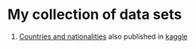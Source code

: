 # My collection of data sets


1. [Countries and nationalities](./country-natonality.tsv) also published in [kaggle](https://www.kaggle.com/suru33/countrynatonality)
